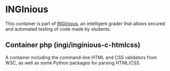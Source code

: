 INGInious
=========

This container is part of [INGInious](https://github.com/UCL-INGI/INGInious), an intelligent grader that allows secured and automated testing of code made by students.

Container php (ingi/inginious-c-htmlcss)
--------------------------------------------------------

A container including the command-line HTML and CSS validators from W3C, as well as some Python packages for parsing HTML/CSS.
